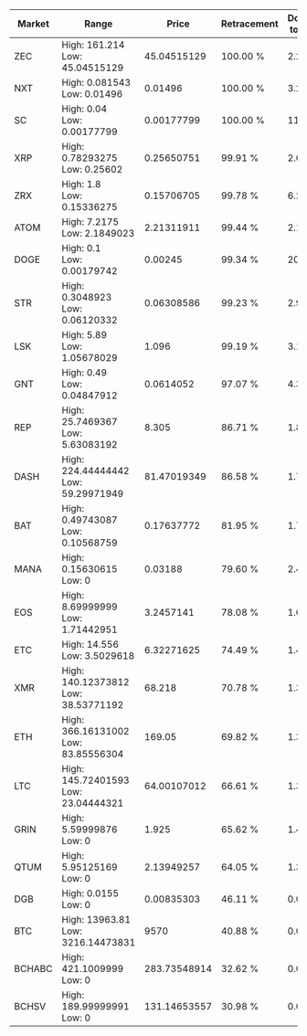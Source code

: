 | Market | Range | Price| Retracement | Doubles to 50% |
| --- | --- | --- | --- | --- |
| ZEC | High: 161.214<br />Low: 45.04515129 | 45.04515129 | 100.00 % | 2.29 |
| NXT | High: 0.081543<br />Low: 0.01496 | 0.01496 | 100.00 % | 3.23 |
| SC | High: 0.04<br />Low: 0.00177799 | 0.00177799 | 100.00 % | 11.75 |
| XRP | High: 0.78293275<br />Low: 0.25602 | 0.25650751 | 99.91 % | 2.03 |
| ZRX | High: 1.8<br />Low: 0.15336275 | 0.15706705 | 99.78 % | 6.22 |
| ATOM | High: 7.2175<br />Low: 2.1849023 | 2.21311911 | 99.44 % | 2.12 |
| DOGE | High: 0.1<br />Low: 0.00179742 | 0.00245 | 99.34 % | 20.77 |
| STR | High: 0.3048923<br />Low: 0.06120332 | 0.06308586 | 99.23 % | 2.90 |
| LSK | High: 5.89<br />Low: 1.05678029 | 1.096 | 99.19 % | 3.17 |
| GNT | High: 0.49<br />Low: 0.04847912 | 0.0614052 | 97.07 % | 4.38 |
| REP | High: 25.7469367<br />Low: 5.63083192 | 8.305 | 86.71 % | 1.89 |
| DASH | High: 224.44444442<br />Low: 59.29971949 | 81.47019349 | 86.58 % | 1.74 |
| BAT | High: 0.49743087<br />Low: 0.10568759 | 0.17637772 | 81.95 % | 1.71 |
| MANA | High: 0.15630615<br />Low: 0 | 0.03188 | 79.60 % | 2.45 |
| EOS | High: 8.69999999<br />Low: 1.71442951 | 3.2457141 | 78.08 % | 1.60 |
| ETC | High: 14.556<br />Low: 3.5029618 | 6.32271625 | 74.49 % | 1.43 |
| XMR | High: 140.12373812<br />Low: 38.53771192 | 68.218 | 70.78 % | 1.31 |
| ETH | High: 366.16131002<br />Low: 83.85556304 | 169.05 | 69.82 % | 1.33 |
| LTC | High: 145.72401593<br />Low: 23.04444321 | 64.00107012 | 66.61 % | 1.32 |
| GRIN | High: 5.59999876<br />Low: 0 | 1.925 | 65.62 % | 1.45 |
| QTUM | High: 5.95125169<br />Low: 0 | 2.13949257 | 64.05 % | 1.39 |
| DGB | High: 0.0155<br />Low: 0 | 0.00835303 | 46.11 % | 0.00 |
| BTC | High: 13963.81<br />Low: 3216.14473831 | 9570 | 40.88 % | 0.00 |
| BCHABC | High: 421.1009999<br />Low: 0 | 283.73548914 | 32.62 % | 0.00 |
| BCHSV | High: 189.99999991<br />Low: 0 | 131.14653557 | 30.98 % | 0.00 |
